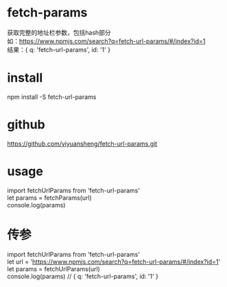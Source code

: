 # fetch-params
获取完整的地址栏参数，包括hash部分  
如：https://www.npmjs.com/search?q=fetch-url-params/#/index?id=1  
结果：{ q: 'fetch-url-params', id: '1' }

# install
npm install -S fetch-url-params

# github
https://github.com/yiyuansheng/fetch-url-params.git  

# usage
import fetchUrlParams from 'fetch-url-params'  
let params = fetchParams(url)  
console.log(params)

# 传参
import fetchUrlParams from 'fetch-url-params'  
let url = 'https://www.npmjs.com/search?q=fetch-url-params/#/index?id=1'  
let params = fetchUrlParams(url)  
console.log(params) // { q: 'fetch-url-params', id: '1' }
